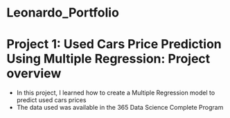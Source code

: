 # Leonardo_Portfolio

# Project 1: Used Cars Price Prediction Using Multiple Regression: Project overview
* In this project, I learned how to create a Multiple Regression model to predict used cars prices
* The data used was available in the 365 Data Science Complete Program 
